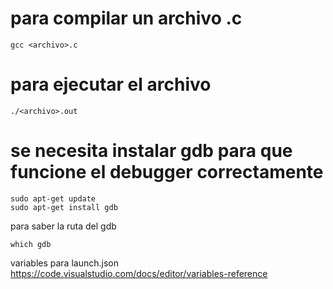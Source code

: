 # para compilar un archivo .c
```
gcc <archivo>.c
```
# para ejecutar el archivo
```
./<archivo>.out
```

# se necesita instalar gdb para que funcione el debugger correctamente
```
sudo apt-get update
sudo apt-get install gdb
```
para saber la ruta del gdb
```
which gdb
```

variables para launch.json
https://code.visualstudio.com/docs/editor/variables-reference